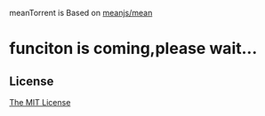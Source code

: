 meanTorrent is Based on [meanjs/mean](https://github.com/meanjs/mean)


funciton is coming,please wait...
==================================

## License
[The MIT License](LICENSE.md)
